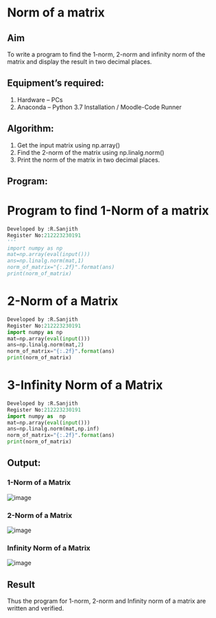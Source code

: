 # Norm of a matrix
## Aim
To write a program to find the 1-norm, 2-norm and infinity norm of the matrix and display the result in two decimal places.
## Equipment’s required:
1.	Hardware – PCs
2.	Anaconda – Python 3.7 Installation / Moodle-Code Runner
## Algorithm:
1. Get the input matrix using np.array()   
2. Find the 2-norm of the matrix using np.linalg.norm()
3. Print the norm of the matrix in two decimal places.
## Program:
# Program to find 1-Norm of a matrix
```Python
Developed by :R.Sanjith
Register No:212223230191
'''
import numpy as np
mat=np.array(eval(input()))
ans=np.linalg.norm(mat,1)
norm_of_matrix="{:.2f}".format(ans)
print(norm_of_matrix)
```
# 2-Norm of a Matrix
```python
Developed by :R.Sanjith
Register No:212223230191
import numpy as np
mat=np.array(eval(input()))
ans=np.linalg.norm(mat,2) 
norm_of_matrix="{:.2f}".format(ans)
print(norm_of_matrix) 
```
# 3-Infinity Norm of a Matrix
```python
Developed by :R.Sanjith
Register No:212223230191
import numpy as  np
mat=np.array(eval(input())) 
ans=np.linalg.norm(mat,np.inf) 
norm_of_matrix="{:.2f}".format(ans) 
print(norm_of_matrix)  
```
## Output:
### 1-Norm of a Matrix
![image](https://github.com/sanjithbro/Norm-of-a-matrix/assets/167451460/c357a06f-69bb-4be6-b508-02795409e7aa)

### 2-Norm of a Matrix
![image](https://github.com/sanjithbro/Norm-of-a-matrix/assets/167451460/35b7a3b3-4031-4811-a295-cca3d057be79)

### Infinity Norm of a Matrix
![image](https://github.com/sanjithbro/Norm-of-a-matrix/assets/167451460/643c901a-6743-4247-ad30-6e3dd974b620)


## Result
Thus the program for 1-norm, 2-norm and Infinity norm of a matrix are written and verified.
